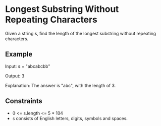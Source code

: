 # Longest Substring Without Repeating Characters

Given a string s, find the length of the longest substring without repeating characters.

## Example

Input: s = "abcabcbb"

Output: 3

Explanation: The answer is "abc", with the length of 3.

## Constraints

- 0 <= s.length <= 5 * 104
- s consists of English letters, digits, symbols and spaces.
